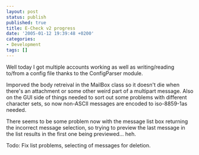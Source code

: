 ```yaml
---
layout: post
status: publish
published: true
title: E-Check v2 progress
date: '2005-01-12 19:39:48 +0200'
categories:
- Development
tags: []
---
```


Well today I got multiple accounts working as well as writing/reading
to/from a config file thanks to the ConfigParser module.

Imporved the body retreival in the MailBox class so it doesn't die when
there's an attachment or some other weird part of a multipart message.
Also on the GUI side of things needed to sort out some problems with
different character sets, so now non-ASCII messages are encoded to
iso-8859-1as needed.

There seems to be some problem now with the message list box returning
the incorrect message selection, so trying to preview the last message
in the list results in the first one being previewed... heh.

Todo: Fix list problems, selecting of messages for deletion.
